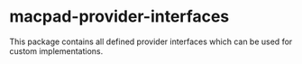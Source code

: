 # macpad-provider-interfaces

This package contains all defined provider interfaces which can be used for custom implementations.
